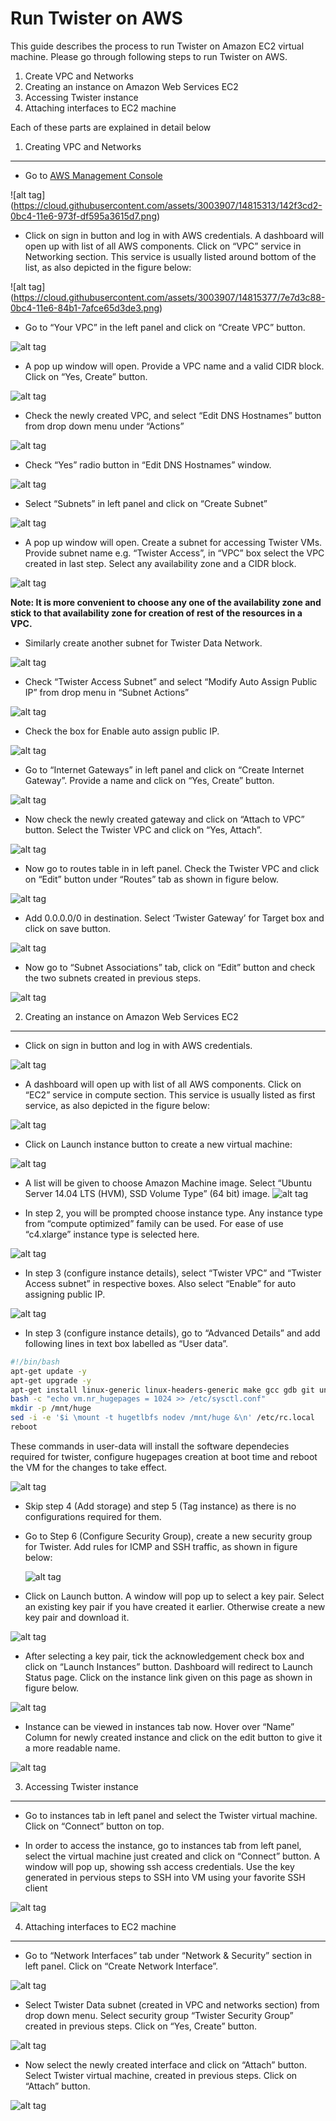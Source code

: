 Run Twister on AWS
==================

This guide describes the process to run Twister on Amazon EC2 virtual machine. Please go through following steps to run Twister on AWS.

1.	Create VPC and Networks
2.	Creating an instance on Amazon Web Services EC2
3.	Accessing Twister instance
4.	Attaching interfaces to EC2 machine

Each of these parts are explained in detail below

 

1. Creating VPC and Networks
----------------------------

- Go to [AWS Management Console](https://aws.amazon.com/console)

 ![alt tag] (https://cloud.githubusercontent.com/assets/3003907/14815313/142f3cd2-0bc4-11e6-973f-df595a3615d7.png)

-	Click on sign in button and log in with AWS credentials.
A dashboard will open up with list of all AWS components. Click on “VPC” service in Networking section. This service is usually listed around bottom of the list, as also depicted in the figure below:

![alt tag] (https://cloud.githubusercontent.com/assets/3003907/14815377/7e7d3c88-0bc4-11e6-84b1-7afce65d3de3.png)

-	Go to “Your VPC” in the left panel and click on “Create VPC” button.

![alt tag](https://cloud.githubusercontent.com/assets/3003907/14815387/8c09c54c-0bc4-11e6-9f16-57ec7b8efade.png)

-	A pop up window will open. Provide a VPC name and a valid CIDR block. Click on “Yes, Create” button.

![alt tag](https://cloud.githubusercontent.com/assets/3003907/14815391/94f08966-0bc4-11e6-871a-a318e6ea2c3e.png)

- Check the newly created VPC, and select “Edit DNS Hostnames” button from drop down menu under “Actions”

![alt tag](https://cloud.githubusercontent.com/assets/3003907/14815430/cccfc590-0bc4-11e6-8737-c74a8c075722.png)

- Check “Yes” radio button in “Edit DNS Hostnames” window.

![alt tag](https://cloud.githubusercontent.com/assets/3003907/14815432/d19c4b3e-0bc4-11e6-8ad1-9804b48c9d60.png)

-	Select “Subnets” in left panel and click on “Create Subnet”

![alt tag](https://cloud.githubusercontent.com/assets/3003907/14815446/dddcda94-0bc4-11e6-9509-c1ddcf806853.png)




- A pop up window will open. Create a subnet for accessing Twister VMs. Provide subnet name e.g. “Twister Access”, in “VPC” box select the VPC created in last step. Select any availability zone and a CIDR block.

![alt tag](https://cloud.githubusercontent.com/assets/3003907/14815451/e3e064b0-0bc4-11e6-818c-1e60e5bbdc27.png)


**Note: It is more convenient to choose any one of the availability zone and stick to that availability zone for creation of rest of the resources in a VPC.**


- Similarly create another subnet for Twister Data Network.
 
 ![alt tag](https://cloud.githubusercontent.com/assets/3003907/14815454/ec1d0f5c-0bc4-11e6-8d84-e0a8e5412777.png)

- Check “Twister Access Subnet” and select “Modify Auto Assign Public IP” from drop menu in “Subnet Actions”
 
 ![alt tag](https://cloud.githubusercontent.com/assets/3003907/14815460/f64a66a0-0bc4-11e6-9c73-c6699f36e07d.png)

- Check the box for Enable auto assign public IP.
 
 ![alt tag](https://cloud.githubusercontent.com/assets/3003907/14815462/f8d5f84e-0bc4-11e6-923f-20216b56d3b2.png)

- Go to “Internet Gateways” in left panel and click on “Create Internet Gateway”. Provide a name and click on “Yes, Create” button. 

![alt tag](https://cloud.githubusercontent.com/assets/3003907/14815472/01891214-0bc5-11e6-99c1-0abc309776df.png)
 

- Now check the newly created gateway and click on “Attach to VPC” button. Select the Twister VPC and click on “Yes, Attach”.

 ![alt tag](https://cloud.githubusercontent.com/assets/3003907/14815477/0a5da08a-0bc5-11e6-83f4-41b6fc4df524.png)

- Now go to routes table in in left panel. Check the Twister VPC and click on “Edit” button under “Routes” tab as shown in figure below.

![alt tag](https://cloud.githubusercontent.com/assets/3003907/14815486/104a633e-0bc5-11e6-8403-38603f274d2d.png)
 

- Add 0.0.0.0/0 in destination. Select ‘Twister Gateway’ for Target box and click on save button.

 ![alt tag](https://cloud.githubusercontent.com/assets/3003907/14815490/16d78326-0bc5-11e6-886a-c2e60aa2b055.png)
 
- Now go to “Subnet Associations” tab, click on “Edit” button and check the two subnets created in previous steps.

 ![alt tag](https://cloud.githubusercontent.com/assets/3003907/14815492/1a88a54a-0bc5-11e6-8401-1e23e3ecfd7c.png)







2.	Creating an instance on Amazon Web Services EC2
---------------------------------------------------

- Click on sign in button and log in with AWS credentials.

![alt tag](https://cloud.githubusercontent.com/assets/3003907/14815313/142f3cd2-0bc4-11e6-973f-df595a3615d7.png)

- A dashboard will open up with list of all AWS components. Click on “EC2” service in compute section. This service is usually listed as first service, as also depicted in the figure below:

 ![alt tag](https://cloud.githubusercontent.com/assets/3003907/14815818/fe4f7564-0bc6-11e6-95bf-185d285acf32.png)

- Click on Launch instance button to create a new virtual machine:
 
 ![alt tag](https://cloud.githubusercontent.com/assets/3003907/14815819/00b39f92-0bc7-11e6-8f5d-a3f49cf6b58b.jpg)

- A list will be given to choose Amazon Machine image. Select “Ubuntu Server 14.04 LTS (HVM), SSD Volume Type” (64 bit) image. 
![alt tag](https://cloud.githubusercontent.com/assets/3003907/14815821/03430ef0-0bc7-11e6-9ced-3321d83a97c6.jpg)
 

- In step 2, you will be prompted choose instance type. Any instance type from “compute optimized” family can be used. For ease of use “c4.xlarge” instance type is selected here.

 ![alt tag](https://cloud.githubusercontent.com/assets/3003907/14815824/05b384f8-0bc7-11e6-8cb1-76e2a82d49c1.png)

- In step 3 (configure instance details), select “Twister VPC” and “Twister Access subnet” in respective boxes. Also select “Enable” for auto assigning public IP.
 
 ![alt tag](https://cloud.githubusercontent.com/assets/3003907/14815829/08ec8a7a-0bc7-11e6-9449-d7e2cc143507.png)

- In step 3 (configure instance details), go to “Advanced Details” and add following lines in text box labelled as “User data”. 
```bash
#!/bin/bash
apt-get update -y
apt-get upgrade -y
apt-get install linux-generic linux-headers-generic make gcc gdb git unzip -y
bash -c "echo vm.nr_hugepages = 1024 >> /etc/sysctl.conf"
mkdir -p /mnt/huge
sed -i -e '$i \mount -t hugetlbfs nodev /mnt/huge &\n' /etc/rc.local
reboot
```
These commands in user-data will install the software dependecies required for twister, configure hugepages creation at boot time and reboot the VM for the changes to take effect.

 ![alt tag](https://cloud.githubusercontent.com/assets/3003907/14815832/0bd3bd58-0bc7-11e6-887b-36f900d36ca2.png)

- Skip step 4 (Add storage) and step 5 (Tag instance) as there is no configurations required for them.
- Go to Step 6 (Configure Security Group), create a new security group for Twister. Add rules for ICMP and SSH traffic, as shown in figure below:
  
   ![alt tag](https://cloud.githubusercontent.com/assets/3003907/14815835/0e9be79a-0bc7-11e6-9183-f22e658f3d94.png)

- Click on Launch button. A window will pop up to select a key pair. Select an existing key pair if you have created it earlier. Otherwise create a new key pair and download it.

 ![alt tag](https://cloud.githubusercontent.com/assets/3003907/14815840/1119cd66-0bc7-11e6-89db-03331d379987.png)

- After selecting a key pair, tick the acknowledgement check box and click on “Launch Instances” button. Dashboard will redirect to Launch Status page. Click on the instance link given on this page as shown in figure below.

 ![alt tag](https://cloud.githubusercontent.com/assets/3003907/14815843/14049420-0bc7-11e6-9b03-47c1c03107b9.png)

- Instance can be viewed in instances tab now. Hover over “Name” Column for newly created instance and click on the edit button to give it a more readable name.

![alt tag](https://cloud.githubusercontent.com/assets/3003907/14815845/166c6b52-0bc7-11e6-97a3-e6210bbe6250.png)

3.	Accessing Twister instance
------------------------------

- Go to instances tab in left panel and select the Twister virtual machine. Click on “Connect” button on top.


- In order to access the instance, go to instances tab from left panel, select the virtual machine just created and click on “Connect” button. A window will pop up, showing ssh access credentials. Use the key generated in pervious steps to SSH into VM using your favorite SSH client

![alt tag](https://cloud.githubusercontent.com/assets/3003907/14815848/1924ef18-0bc7-11e6-95e6-5ca584386733.png)

4.	Attaching interfaces to EC2 machine
---------------------------------------

- Go to “Network Interfaces” tab under “Network & Security” section in left panel. Click on “Create Network Interface”.

![alt tag](https://cloud.githubusercontent.com/assets/3003907/14815850/1ce14b7e-0bc7-11e6-9dab-efcf0b8ef963.png)
 
- Select Twister Data subnet (created in VPC and networks section) from drop down menu. Select security group “Twister Security Group” created in previous steps. Click on “Yes, Create” button.

 ![alt tag](https://cloud.githubusercontent.com/assets/3003907/14815851/1f172ddc-0bc7-11e6-8f48-e2f67ae4df31.png)


- Now select the newly created interface and click on “Attach” button. Select Twister virtual machine, created in previous steps. Click on “Attach” button.

![alt tag](https://cloud.githubusercontent.com/assets/3003907/14815853/21103b9c-0bc7-11e6-849d-e9088bb0afca.png)
 







